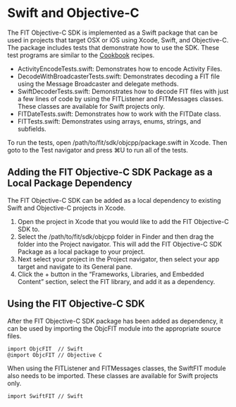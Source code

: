 # Swift and Objective-C

The FIT Objective-C SDK is implemented as a Swift package that can be used in projects that target OSX or iOS using Xcode, Swift, and Objective-C. The package includes tests that demonstrate how to use the SDK. These test programs are similar to the [Cookbook](/fit/cookbook/) recipes.

* ActivityEncodeTests.swift: Demonstrates how to encode Activity Files.
* DecodeWithBroadcasterTests.swift: Demonstrates decoding a FIT file using the Message Broadcaster and delegate methods.
* SwiftDecoderTests.swift: Demonstrates how to decode FIT files with just a few lines of code by using the FITListener and FITMessages classes. These classes are available for Swift projects only.
* FITDateTests.swift: Demonstrates how to work with the FITDate class.
* FITTests.swift: Demonstrates using arrays, enums, strings, and subfields.

To run the tests, open /path/to/fit/sdk/objcpp/package.swift in Xcode. Then goto to the Test navigator and press ⌘U to run all of the tests.

## Adding the FIT Objective-C SDK Package as a Local Package Dependency

The FIT Objective-C SDK can be added as a local dependency to existing Swift and Objective-C projects in Xcode.

1. Open the project in Xcode that you would like to add the FIT Objective-C SDK to.
2. Select the /path/to/fit/sdk/objcpp folder in Finder and then drag the folder into the Project navigator. This will add the FIT Objective-C SDK Package as a local package to your project.
3. Next select your project in the Project navigator, then select your app target and navigate to its General pane.
4. Click the + button in the “Frameworks, Libraries, and Embedded Content” section, select the FIT library, and add it as a dependency.

## Using the FIT Objective-C SDK

After the FIT Objective-C SDK package has been added as dependency, it can be used by importing the ObjcFIT module into the appropriate source files.

````
import ObjcFIT  // Swift
@import ObjcFIT // Objective C
````
When using the FITListener and FITMessages classes, the SwiftFIT module also needs to be imported. These classes are available for Swift projects only.
````
import SwiftFIT // Swift
````
